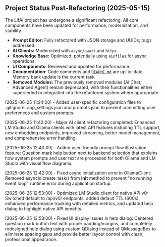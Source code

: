 ## Project Status Post-Refactoring (2025-05-15)

The LifAi project has undergone a significant refactoring. All core components have been updated for performance, modernization, and stability.

- **Prompt Editor:** Fully refactored with JSON storage and UUIDs; bugs addressed.
- **AI Clients:** Modernized with `async/await` and `httpx`.
- **Knowledge Base:** Optimized, potentially using `aiofiles` for async operations.
- **UI Components:** Reviewed and updated for performance.
- **Documentation:** Code comments and [`README.md`](README.md) are up-to-date. Memory bank update is the current task.
- **Removed Modules:** The previously removed modules (AI Chat, Advanced Agent) remain deprecated, with their functionalities either superseded or integrated into the refactored system where appropriate.

[2025-06-25 11:24:00] - Added user-specific configuration files to .gitignore: app_settings.json and prompts.json to prevent committing user preferences and custom prompts.

[2025-06-25 11:42:00] - Major AI client refactoring completed: Enhanced LM Studio and Ollama clients with latest API features including TTL support, new embedding endpoints, improved streaming, better model management, and comprehensive error handling.

[2025-06-25 12:40:00] - Added user-friendly prompt flow illustration feature: Question mark help button next to backend selection that explains how system prompts and user text are processed for both Ollama and LM Studio with visual flow diagrams.

[2025-06-25 12:42:00] - Fixed async initialization error in OllamaClient: Removed asyncio.create_task() from __init__ method to prevent "no running event loop" runtime error during application startup.

[2025-06-25 12:53:00] - Optimized LM Studio client for native API v0: Switched default to /api/v0/ endpoints, added default TTL (600s), enhanced performance tracking with detailed metrics, and updated help dialog to highlight native API benefits.

[2025-06-25 13:58:00] - Fixed UI display issues in help dialog: Centered question mark button text with proper padding/margins, and completely redesigned help dialog using custom QDialog instead of QMessageBox to eliminate spacing gaps and provide better layout control with clean, professional appearance.
